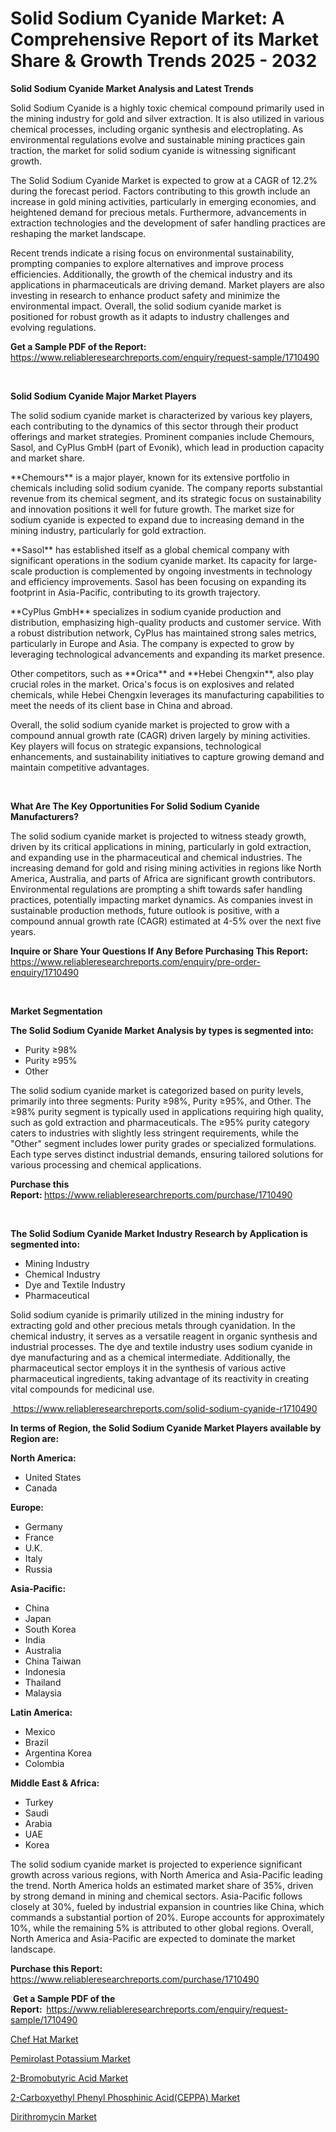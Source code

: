 <p><h1>Solid Sodium Cyanide Market: A Comprehensive Report of its Market Share & Growth Trends 2025 - 2032</h1></p><p><strong>Solid Sodium Cyanide Market Analysis and Latest Trends</strong></p>
<p><p>Solid Sodium Cyanide is a highly toxic chemical compound primarily used in the mining industry for gold and silver extraction. It is also utilized in various chemical processes, including organic synthesis and electroplating. As environmental regulations evolve and sustainable mining practices gain traction, the market for solid sodium cyanide is witnessing significant growth.</p><p>The Solid Sodium Cyanide Market is expected to grow at a CAGR of 12.2% during the forecast period. Factors contributing to this growth include an increase in gold mining activities, particularly in emerging economies, and heightened demand for precious metals. Furthermore, advancements in extraction technologies and the development of safer handling practices are reshaping the market landscape. </p><p>Recent trends indicate a rising focus on environmental sustainability, prompting companies to explore alternatives and improve process efficiencies. Additionally, the growth of the chemical industry and its applications in pharmaceuticals are driving demand. Market players are also investing in research to enhance product safety and minimize the environmental impact. Overall, the solid sodium cyanide market is positioned for robust growth as it adapts to industry challenges and evolving regulations.</p></p>
<p><strong>Get a Sample PDF of the Report:&nbsp;</strong> <a href="https://www.reliableresearchreports.com/enquiry/request-sample/1710490?utm_campaign=118&utm_medium=2&utm_source=Github&utm_content=ia&utm_term=27032025&utm_id=solid-sodium-cyanide">https://www.reliableresearchreports.com/enquiry/request-sample/1710490</a></p>
<p>&nbsp;</p>
<p><strong>Solid Sodium Cyanide Major Market Players</strong></p>
<p><p>The solid sodium cyanide market is characterized by various key players, each contributing to the dynamics of this sector through their product offerings and market strategies. Prominent companies include Chemours, Sasol, and CyPlus GmbH (part of Evonik), which lead in production capacity and market share.</p><p>**Chemours** is a major player, known for its extensive portfolio in chemicals including solid sodium cyanide. The company reports substantial revenue from its chemical segment, and its strategic focus on sustainability and innovation positions it well for future growth. The market size for sodium cyanide is expected to expand due to increasing demand in the mining industry, particularly for gold extraction.</p><p>**Sasol** has established itself as a global chemical company with significant operations in the sodium cyanide market. Its capacity for large-scale production is complemented by ongoing investments in technology and efficiency improvements. Sasol has been focusing on expanding its footprint in Asia-Pacific, contributing to its growth trajectory.</p><p>**CyPlus GmbH** specializes in sodium cyanide production and distribution, emphasizing high-quality products and customer service. With a robust distribution network, CyPlus has maintained strong sales metrics, particularly in Europe and Asia. The company is expected to grow by leveraging technological advancements and expanding its market presence.</p><p>Other competitors, such as **Orica** and **Hebei Chengxin**, also play crucial roles in the market. Orica's focus is on explosives and related chemicals, while Hebei Chengxin leverages its manufacturing capabilities to meet the needs of its client base in China and abroad.</p><p>Overall, the solid sodium cyanide market is projected to grow with a compound annual growth rate (CAGR) driven largely by mining activities. Key players will focus on strategic expansions, technological enhancements, and sustainability initiatives to capture growing demand and maintain competitive advantages.</p></p>
<p>&nbsp;</p>
<p><strong>What Are The Key Opportunities For Solid Sodium Cyanide Manufacturers?</strong></p>
<p><p>The solid sodium cyanide market is projected to witness steady growth, driven by its critical applications in mining, particularly in gold extraction, and expanding use in the pharmaceutical and chemical industries. The increasing demand for gold and rising mining activities in regions like North America, Australia, and parts of Africa are significant growth contributors. Environmental regulations are prompting a shift towards safer handling practices, potentially impacting market dynamics. As companies invest in sustainable production methods, future outlook is positive, with a compound annual growth rate (CAGR) estimated at 4-5% over the next five years.</p></p>
<p><strong>Inquire or Share Your Questions If Any Before Purchasing This Report:</strong> <a href="https://www.reliableresearchreports.com/enquiry/pre-order-enquiry/1710490?utm_campaign=118&utm_medium=2&utm_source=Github&utm_content=ia&utm_term=27032025&utm_id=solid-sodium-cyanide">https://www.reliableresearchreports.com/enquiry/pre-order-enquiry/1710490</a></p>
<p>&nbsp;</p>
<p><strong>Market Segmentation</strong></p>
<p><strong>The Solid Sodium Cyanide Market Analysis by types is segmented into:</strong></p>
<p><ul><li>Purity ≥98%</li><li>Purity ≥95%</li><li>Other</li></ul></p>
<p><p>The solid sodium cyanide market is categorized based on purity levels, primarily into three segments: Purity ≥98%, Purity ≥95%, and Other. The ≥98% purity segment is typically used in applications requiring high quality, such as gold extraction and pharmaceuticals. The ≥95% purity category caters to industries with slightly less stringent requirements, while the "Other" segment includes lower purity grades or specialized formulations. Each type serves distinct industrial demands, ensuring tailored solutions for various processing and chemical applications.</p></p>
<p><strong>Purchase this Report:&nbsp;</strong><a href="https://www.reliableresearchreports.com/purchase/1710490?utm_campaign=118&utm_medium=2&utm_source=Github&utm_content=ia&utm_term=27032025&utm_id=solid-sodium-cyanide">https://www.reliableresearchreports.com/purchase/1710490</a></p>
<p>&nbsp;</p>
<p><strong>The Solid Sodium Cyanide Market Industry Research by Application is segmented into:</strong></p>
<p><ul><li>Mining Industry</li><li>Chemical Industry</li><li>Dye and Textile Industry</li><li>Pharmaceutical</li></ul></p>
<p><p>Solid sodium cyanide is primarily utilized in the mining industry for extracting gold and other precious metals through cyanidation. In the chemical industry, it serves as a versatile reagent in organic synthesis and industrial processes. The dye and textile industry uses sodium cyanide in dye manufacturing and as a chemical intermediate. Additionally, the pharmaceutical sector employs it in the synthesis of various active pharmaceutical ingredients, taking advantage of its reactivity in creating vital compounds for medicinal use.</p></p>
<p><a href="https://www.reliableresearchreports.com/solid-sodium-cyanide-r1710490?utm_campaign=118&utm_medium=2&utm_source=Github&utm_content=ia&utm_term=27032025&utm_id=solid-sodium-cyanide">&nbsp;https://www.reliableresearchreports.com/solid-sodium-cyanide-r1710490</a></p>
<p><strong>In terms of Region, the Solid Sodium Cyanide Market Players available by Region are:</strong></p>
<p>
    <p> <strong> North America: </strong>
        <ul>
            <li>United States</li>
            <li>Canada</li>
        </ul>
        </p> 
    <p> <strong> Europe: </strong>
        <ul>
            <li>Germany</li>
            <li>France</li>
            <li>U.K.</li>
            <li>Italy</li>
            <li>Russia</li>
        </ul>
        </p> 
    <p> <strong> Asia-Pacific: </strong>
        <ul>
            <li>China</li>
            <li>Japan</li>
            <li>South Korea</li>
            <li>India</li>
            <li>Australia</li>
            <li>China Taiwan</li>
            <li>Indonesia</li>
            <li>Thailand</li>
            <li>Malaysia</li>
        </ul>
        </p> 
    <p> <strong> Latin America: </strong>
        <ul>
            <li>Mexico</li>
            <li>Brazil</li>
            <li>Argentina Korea</li>
            <li>Colombia</li>
        </ul>
        </p> 
    <p> <strong> Middle East & Africa: </strong>
        <ul>
            <li>Turkey</li>
            <li>Saudi</li>
            <li>Arabia</li>
            <li>UAE</li>
            <li>Korea</li>
        </ul>
    </p>
    </p>
<p><p>The solid sodium cyanide market is projected to experience significant growth across various regions, with North America and Asia-Pacific leading the trend. North America holds an estimated market share of 35%, driven by strong demand in mining and chemical sectors. Asia-Pacific follows closely at 30%, fueled by industrial expansion in countries like China, which commands a substantial portion of 20%. Europe accounts for approximately 10%, while the remaining 5% is attributed to other global regions. Overall, North America and Asia-Pacific are expected to dominate the market landscape.</p></p>
<p><strong>Purchase this Report: </strong><a href="https://www.reliableresearchreports.com/purchase/1710490?utm_campaign=118&utm_medium=2&utm_source=Github&utm_content=ia&utm_term=27032025&utm_id=solid-sodium-cyanide">https://www.reliableresearchreports.com/purchase/1710490</a></p>
<p>&nbsp;<strong>Get a Sample PDF of the Report:&nbsp;&nbsp;</strong><a href="https://www.reliableresearchreports.com/enquiry/request-sample/1710490?utm_campaign=118&utm_medium=2&utm_source=Github&utm_content=ia&utm_term=27032025&utm_id=solid-sodium-cyanide">https://www.reliableresearchreports.com/enquiry/request-sample/1710490</a></p>
<p><strong></strong></p>
<p><p><a href="https://github.com/keohannchavo/Market-Research-Report-List-1/blob/main/chef-hat-market.md?utm_campaign=118&utm_medium=2&utm_source=Github&utm_content=ia&utm_term=27032025&utm_id=solid-sodium-cyanide">Chef Hat Market</a></p><p><a href="https://github.com/ssaradulai/Market-Research-Report-List-1/blob/main/pemirolast-potassium-market.md?utm_campaign=118&utm_medium=2&utm_source=Github&utm_content=ia&utm_term=27032025&utm_id=solid-sodium-cyanide">Pemirolast Potassium Market</a></p><p><a href="https://github.com/janotjuljo/Market-Research-Report-List-1/blob/main/2-bromobutyric-acid-market.md?utm_campaign=118&utm_medium=2&utm_source=Github&utm_content=ia&utm_term=27032025&utm_id=solid-sodium-cyanide">2-Bromobutyric Acid Market</a></p><p><a href="https://github.com/uripeachrii/Market-Research-Report-List-1/blob/main/2-carboxyethyl-phenyl-phosphinic-acidceppa-market.md?utm_campaign=118&utm_medium=2&utm_source=Github&utm_content=ia&utm_term=27032025&utm_id=solid-sodium-cyanide">2-Carboxyethyl Phenyl Phosphinic Acid(CEPPA) Market</a></p><p><a href="https://github.com/taveyasenay/Market-Research-Report-List-1/blob/main/dirithromycin-market.md?utm_campaign=118&utm_medium=2&utm_source=Github&utm_content=ia&utm_term=27032025&utm_id=solid-sodium-cyanide">Dirithromycin Market</a></p></p>
